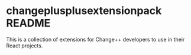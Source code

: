# changeplusplusextensionpack README

This is a collection of extensions for Change++ developers to use in their React projects.
